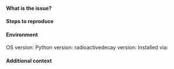 <!-- Hi! Thank you for raising an issue with this package!
Note if you have a general usage question or feature request, please use the Discussions tab instead. -->

#### What is the issue?
<!-- Tell us what happens instead of the expected behaviour -->


#### Steps to reproduce
<!-- Provide a minimal example that reproduces the problem -->


#### Environment
OS version: <!-- Windows 10/Linux/macOS etc. -->
Python version: <!-- 3.8/3.9/3.10/3.11/3.12 -->
radioactivedecay version: <!-- ex. 0.5.0 -->
Installed via: <!-- pip/conda-forge -->


#### Additional context
<!--- Add any other context about the problem here, screenshots, etc. -->
